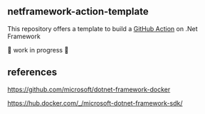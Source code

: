 ## netframework-action-template

This repository offers a template to build a [GitHub Action](https://developer.github.com/actions/) on .Net Framework

🚧 work in progress 🚧

## references

https://github.com/microsoft/dotnet-framework-docker

https://hub.docker.com/_/microsoft-dotnet-framework-sdk/

